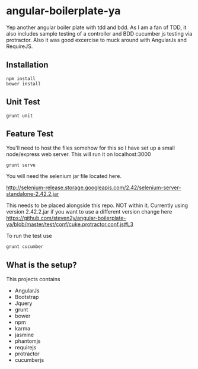 angular-boilerplate-ya
======================

Yep another angular boiler plate with tdd and bdd.  As I am a fan of TDD, it also includes sample testing of a controller and BDD cucumber js testing via protractor.
Also it was good excercise to muck around with AngularJs and RequireJS.

Installation
-------------
```
npm install
bower install
```

Unit Test
---------
```
grunt unit
```


Feature Test
---------
You'll need to host the files somehow for this so I have set up a small node/express web server.  This will run it on localhost:3000

```
grunt serve
```

You will need the selenium jar file located here.

http://selenium-release.storage.googleapis.com/2.42/selenium-server-standalone-2.42.2.jar

This needs to be placed alongside this repo.  NOT within it. Currently using version 2.42.2.jar if you want to use a different version change here https://github.com/steven2y/angular-boilerplate-ya/blob/master/test/conf/cuke.protractor.conf.js#L3

To run the test use

```
grunt cucumber
```



What is the setup?
--------------
This projects contains

* AngularJs
* Bootstrap
* Jquery
* grunt
* bower
* npm
* karma
* jasmine
* phantomjs
* requirejs
* protractor
* cucumberjs



